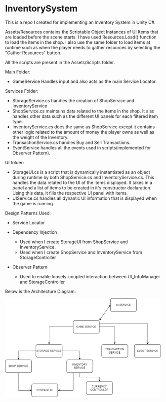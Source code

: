 # InventorySystem
This is a repo I created for implementing an Inventory System in Unity C#.

Assets/Resources contains the Scriptable Object Instances of UI Items that are loaded before the scene starts. I have used Resources.Load() function to load the items in the shop. I also use the same folder to load items at runtime such as when the player needs to gather resources by selecting the "Gather Resources" button.

All the scripts are present in the Assets/Scripts folder.

Main Folder:
- GameService Handles input and also acts as the main Service Locator.

Services Folder:
- StorageService.cs handles the creation of ShopService and InventoryService
- ShopService.cs maintains data related to the items in the shop. It also handles other data such as the different UI panels for each filtered item type.
- InventoryService.cs does the same as ShopService except it contains other logic related to the amount of money the player owns as well as the weight of the Inventory.
- TransactionService.cs handles Buy and Sell Transactions.
- EventService handles all the events used in scripts(implemented for Observer Pattern).

UI folder:
- StorageUI.cs is a script that is dynamically instantiated as an object during runtime by both ShopService.cs and InventoryService.cs. This handles the data related to the UI of the items displayed. It takes in a panel and a list of items to be created in it's constructor declaration. Using this data, it fills the respective UI panel with items.
- UIService.cs handles all dynamic UI information that is displayed when the game is running.


Design Patterns Used:
- Service Locator
- Dependency Injection 
    - Used when I create StorageUI from ShopService and InventoryService.
    - Used when I create ShopService and InventoryService from StorageController

- Observer Pattern
    - Used to enable loosely-coupled interaction between UI_InfoManager and StorageController

Below is the Architecture Diagram:

![alt text](https://github.com/gaurdian2701/InventorySystem/blob/Feature5-CodeRefactoring/InventorySystemArch.jpg)

